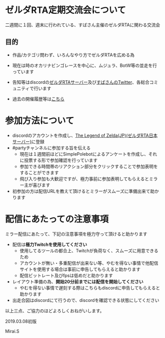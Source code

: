# ゼルダRTA定期交流会について
二週間に１回、週末に行われている、すばさん主催のゼルダRTAに関わる交流会

## 目的
  - 作品/カテゴリ問わず、いろんなやり方でゼルダRTAを広める為
  
  - 現在は時のオカリナビンゴレースを中心に、ムジュラ、BotW等の並走を行っています
  - 告知等はdiscordの[ゼルダRTAサーバー](https://t.co/Dt2xANGfV4)及び[すばさんのTwitter](https://twitter.com/sva16162)、各総合コミュニティで行います
  - 過去の開催履歴等は[こちら](https://docs.google.com/spreadsheets/d/1-0K45vdizhqbNQM0wqqONBB0q9Bya6du2BH0LU-E9CA/edit#gid=0)

# 参加方法について
  - discordのアカウントを作成し、[The Legend of Zelda(JP)(ゼルダRTA日本サーバー)](https://t.co/Dt2xANGfV4)に登録
  - #partyチャンネルに参加する旨を伝える
    - 現在は１週間前ほどにSimplePolebotによるアンケートを作成し、それに投票する形で参加確認を行っています
    - 参加できる時間帯のリアクション部分をクリックすることで参加表明をすることができます
    - 飛び入り参加も大歓迎ですが、極力事前に参加表明してもらえるとミラー主が喜びます
  - 初参加の方は配信URLを教えて頂けるとミラーがスムーズに準備出来て助かります

# 配信にあたっての注意事項
ミラー配信にあたって、下記の注意事項を極力守って頂けると助かります
  - 配信は**極力Twitchを使用してください**
    - 使用してるツールの都合上、Twitchが負荷なく、スムーズに用意できるため
    - アカウントが無い・多重配信が出来ない等、やむを得ない事情で他配信サイトを使用する場合は事前に申告してもらえると助かります
    - 配信ビットレート及びfpsは低めだと助かります
  - レイアウト準備の為、**開始20分前までには配信を開始してください**
    - やむを得ない事情で遅刻する際はこちらもdiscordに申告してもらえると助かります
  - 出走合図はdiscordにて行うので、discordを確認できる状態にしてください

以上三点、ご協力のほどよろしくおねがいします。

2019.03.08初版

Mirai.S
